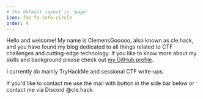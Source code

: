 ```yaml
---
# the default layout is 'page'
icon: fas fa-info-circle
order: 4
---
```


Hello and welcome! My name is ClemensGooooo, also known as cle.hack, and you have found my blog dedicated to all things related to CTF challenges and cutting-edge technology. If you like to know more about my skills and background please check out [my GitHub profile](https://github.com/clemensGooooo).

I currently do mainly TryHackMe and sessional CTF write-ups.

If you'd like to contact me use the mail with button in the side bar below or contact me via Discord @cle.hack.